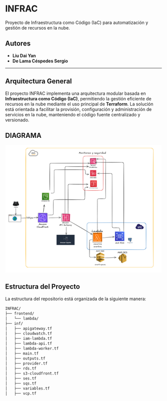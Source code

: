# INFRAC

Proyecto de Infraestructura como Código (IaC) para automatización y gestión de recursos en la nube.

## Autores

- **Liu Dai Yan**
- **De Lama Céspedes Sergio**

---
## Arquitectura General

El proyecto INFRAC implementa una arquitectura modular basada en **Infraestructura como Código (IaC)**, permitiendo la gestión eficiente de recursos en la nube mediante el uso principal de **Terraform**. La solución está orientada a facilitar la provisión, configuración y administración de servicios en la nube, manteniendo el código fuente centralizado y versionado.


## DIAGRAMA
![alt text](image.png)

## Estructura del Proyecto
La estructura del repositorio está organizada de la siguiente manera:
```
INFRAC/
├── frontend/
│   └── lambda/
├── inf/
│   ├── apigateway.tf
│   ├── cloudwatch.tf
│   ├── iam-lambda.tf
│   ├── lambda-api.tf
│   ├── lambda-worker.tf
│   ├── main.tf
│   ├── outputs.tf
│   ├── provider.tf
│   ├── rds.tf
│   ├── s3-cloudfront.tf
│   ├── ses.tf
│   ├── sqs.tf
│   ├── variables.tf
│   ├── vcp.tf
```
